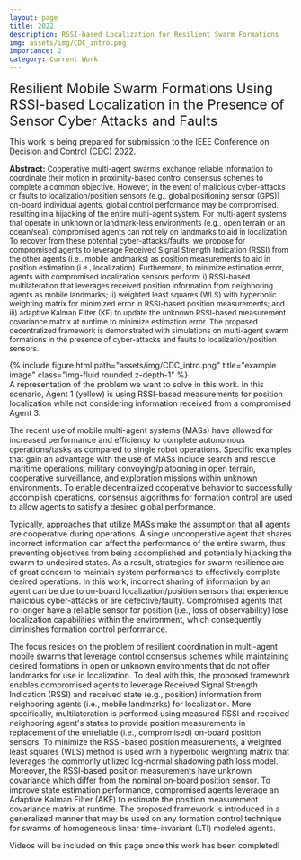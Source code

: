 ```yaml
---
layout: page
title: 2022
description: RSSI-based Localization for Resilient Swarm Formations
img: assets/img/CDC_intro.png
importance: 2
category: Current Work
---
```




<font size="+2.6">Resilient Mobile Swarm Formations Using RSSI-based Localization in the Presence of Sensor Cyber Attacks and Faults</font>
<br/>

This work is being prepared for submission to the IEEE Conference on Decision and Control (CDC) 2022.

<p style="font-size:13px"><span style="font-size:14px"><b>Abstract:</b></span> Cooperative multi-agent swarms exchange reliable information to coordinate 
  their motion in proximity-based control consensus schemes to complete a common objective. However, in the event of malicious cyber-attacks or faults to 
  localization/position sensors (e.g., global positioning sensor (GPS)) on-board individual agents, global control performance may be compromised, resulting 
  in a hijacking of the entire multi-agent system. For multi-agent systems that operate in unknown or landmark-less environments (e.g., open terrain or an 
  ocean/sea), compromised agents can not rely on landmarks to aid in localization. To recover from these potential cyber-attacks/faults, we propose for 
  compromised agents to leverage Received Signal Strength Indication (RSSI) from the other agents (i.e., mobile landmarks) as position measurements to aid 
  in position estimation (i.e., localization). Furthermore, to minimize estimation error, agents with compromised localization sensors perform: i) RSSI-based 
  multilateration that leverages received position information from neighboring agents as mobile landmarks; ii) weighted least squares (WLS) with hyperbolic 
  weighting matrix for minimized error in RSSI-based position measurements; and iii) adaptive Kalman Filter (KF) to update the 
  unknown RSSI-based measurement covariance matrix at runtime to minimize estimation error. The proposed decentralized framework is demonstrated with 
  simulations on multi-agent swarm formations in the presence of cyber-attacks and faults to localization/position sensors.</p>
  
<div class="row row-cols-1 justify-content-center">
    <!-- <div class="col-sm mt-3 mt-md-0"> -->
    <div class="col-7">
        {% include figure.html path="assets/img/CDC_intro.png" title="example image" class="img-fluid rounded z-depth-1" %}
    </div>
</div>
<div class="caption">
    A representation of the problem we want to solve in this work. In this scenario, Agent 1 (yellow) is using RSSI-based measurements for position localization while not considering information received from a compromised Agent 3.
</div>


The recent use of mobile multi-agent systems (MASs) have allowed for increased performance and efficiency to complete autonomous operations/tasks as 
compared to single robot operations. Specific examples that gain an advantage with the use of MASs include search and rescue maritime operations, 
military convoying/platooning in open terrain, cooperative surveillance, and 
exploration missions within unknown environments. To enable decentralized cooperative behavior to successfully accomplish operations, 
consensus algorithms for formation control are used to allow agents to satisfy a desired global performance. 

Typically, approaches that utilize MASs make the assumption that all agents are cooperative during operations. A single uncooperative agent that shares 
incorrect information can affect the performance of the entire swarm, thus preventing objectives from being accomplished and potentially hijacking the 
swarm to undesired states. As a result, strategies for swarm resilience are of great concern to maintain system performance to effectively 
complete desired operations. In this work, incorrect sharing of information by an agent can be due to on-board localization/position sensors that experience 
malicious cyber-attacks or are defective/faulty. Compromised agents that no longer have a reliable sensor for position (i.e., loss of observability) lose 
localization capabilities within the environment, which consequently diminishes formation control performance.


The focus resides on the problem of resilient coordination in multi-agent mobile swarms that leverage control consensus schemes while maintaining 
desired formations in open or unknown environments that do not offer landmarks for use in localization. To deal with this, the proposed framework 
enables compromised agents to leverage Received Signal Strength Indication (RSSI) and received state (e.g., position) information from neighboring agents 
(i.e., mobile landmarks) for localization. More specifically, multilateration is performed using measured RSSI and received neighboring agent's states to 
provide position measurements in replacement of the unreliable (i.e., compromised) on-board position sensors. To minimize the RSSI-based position measurements, 
a weighted least squares (WLS) method is used with a hyperbolic weighting matrix that leverages the commonly utilized log-normal shadowing path loss model. Moreover, the RSSI-based position measurements have unknown covariance which differ from the nominal on-board position sensor. To 
improve state estimation performance, compromised agents leverage an Adaptive Kalman Filter (AKF) 
to estimate the position measurement covariance matrix at runtime. The proposed framework is introduced in a generalized manner that may be used on any 
formation control technique for swarms of homogeneous linear time-invariant (LTI) modeled agents. 

Videos will be included on this page once this work has been completed!


